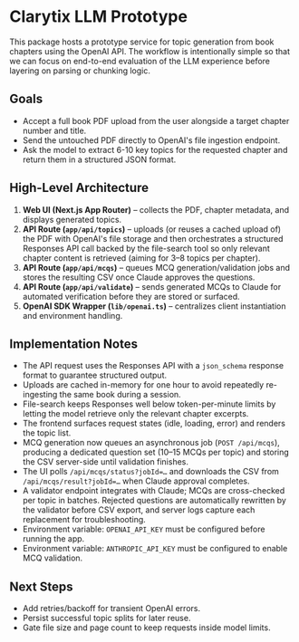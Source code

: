 # Clarytix LLM Prototype

This package hosts a prototype service for topic generation from book chapters using the OpenAI API. The workflow is intentionally simple so that we can focus on end-to-end evaluation of the LLM experience before layering on parsing or chunking logic.

## Goals

- Accept a full book PDF upload from the user alongside a target chapter number and title.
- Send the untouched PDF directly to OpenAI's file ingestion endpoint.
- Ask the model to extract 6-10 key topics for the requested chapter and return them in a structured JSON format.

## High-Level Architecture

1. **Web UI (Next.js App Router)** – collects the PDF, chapter metadata, and displays generated topics.
2. **API Route (`app/api/topics`)** – uploads (or reuses a cached upload of) the PDF with OpenAI's file storage and then orchestrates a structured Responses API call backed by the file-search tool so only relevant chapter content is retrieved (aiming for 3–8 topics per chapter).
3. **API Route (`app/api/mcqs`)** – queues MCQ generation/validation jobs and stores the resulting CSV once Claude approves the questions.
4. **API Route (`app/api/validate`)** – sends generated MCQs to Claude for automated verification before they are stored or surfaced.
5. **OpenAI SDK Wrapper (`lib/openai.ts`)** – centralizes client instantiation and environment handling.

## Implementation Notes

- The API request uses the Responses API with a `json_schema` response format to guarantee structured output.
- Uploads are cached in-memory for one hour to avoid repeatedly re-ingesting the same book during a session.
- File-search keeps Responses well below token-per-minute limits by letting the model retrieve only the relevant chapter excerpts.
- The frontend surfaces request states (idle, loading, error) and renders the topic list.
- MCQ generation now queues an asynchronous job (`POST /api/mcqs`), producing a dedicated question set (10–15 MCQs per topic) and storing the CSV server-side until validation finishes.
- The UI polls `/api/mcqs/status?jobId=…` and downloads the CSV from `/api/mcqs/result?jobId=…` when Claude approval completes.
- A validator endpoint integrates with Claude; MCQs are cross-checked per topic in batches. Rejected questions are automatically rewritten by the validator before CSV export, and server logs capture each replacement for troubleshooting.
- Environment variable: `OPENAI_API_KEY` must be configured before running the app.
- Environment variable: `ANTHROPIC_API_KEY` must be configured to enable MCQ validation.

## Next Steps

- Add retries/backoff for transient OpenAI errors.
- Persist successful topic splits for later reuse.
- Gate file size and page count to keep requests inside model limits.
